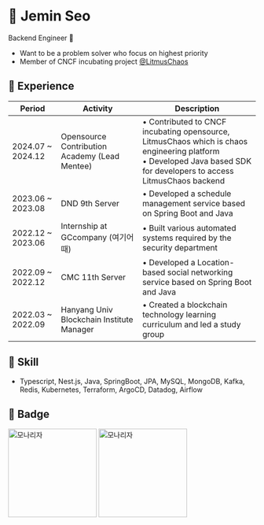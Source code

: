 # 👋 Jemin Seo
Backend Engineer 🤖

- Want to be a problem solver who focus on highest priority
- Member of CNCF incubating project [@LitmusChaos](https://github.com/litmuschaos/litmus)


## 🚀 Experience

|Period|Activity|Description|
|------|---|-----|
|2024.07 ~ 2024.12 | Opensource Contribution Academy (Lead Mentee) | • Contributed to CNCF incubating opensource, LitmusChaos which is chaos engineering platform <br> • Developed Java based SDK for developers to access LitmusChaos backend|
|2023.06 ~ 2023.08|DND 9th Server| • Developed a schedule management service based on Spring Boot and Java |
|2022.12 ~ 2023.06|Internship at GCcompany (여기어때)| • Built various automated systems required by the security department |
|2022.09 ~ 2022.12|CMC 11th Server| • Developed a Location-based social networking service based on Spring Boot and Java |
|2022.03 ~ 2022.09|Hanyang Univ Blockchain Institute Manager| • Created a blockchain technology learning curriculum and led a study group |

## 🔨 Skill 
- Typescript, Nest.js, Java, SpringBoot, JPA, MySQL, MongoDB, Kafka, Redis, Kubernetes, Terraform, ArgoCD, Datadog, Airflow

 ## 🏅 Badge
  
<img src="https://github.com/user-attachments/assets/6dcc3fb2-8f28-48d6-8dac-97cc9865e771" alt="모나리자" height="180" width="180">
<img src="https://github.com/user-attachments/assets/354e999a-e93f-48fe-af74-429b1a7e75d7" alt="모나리자" height="180" width="180">


